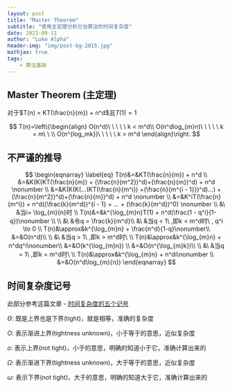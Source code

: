 ```yaml
---
layout: post
title: "Master Theorem"
subtitle: "使用主定理分析分治算法的时间复杂度"
date: 2022-09-11
author: "Luke Alpha"
header-img: "img/post-bg-2015.jpg"
mathjax: true
tags: 
    - 算法基础
---
```


## Master Theorem (主定理)

对于$T(n) = KT(\frac{n}{m}) + n^d$且$T(1)=1$

$$
T(n)=\left\{\begin{align}
  O(n^d)\ \ \ \ \ k < m^d\\
  O(n^dlog_{m}n)\ \ \ \ \ k = m\ \ \\
  O(n^{log_mk})\ \ \ \ \ k > m^d
\end{align}\right.
$$

## 不严谨的推导

$$
\begin{eqnarray}    \label{eq}
T(n)&=&KT(\frac{n}{m}) + n^d    \\
&=&K(K(KT(\frac{n}{m}) + (\frac{n}{m^2})^d)+(\frac{n}{m})^d) + n^d \nonumber    \\
&=&K(K(K(...(KT(\frac{n}{m^i}) +(\frac{n}{m^{i - 1}})^d)...) + (\frac{n}{m^2})^d)+(\frac{n}{m})^d) + n^d \nonumber    \\
&=&K^iT(\frac{n}{m^i}) + n^d((\frac{k}{m^d})^{i - 1} + ... + (\frac{k}{m^d})^0) \nonumber    \\
&\ &当i= \log_{m}{n}时    \\
T(n)&=&k^{\log_{m}n}T(1) + n^d(\frac{1 - q^i}{1-q})\nonumber    \\
\\
&\ &令q = \frac{k}{m^d}\\
&\ &当q < 1\ ,即k < m^d时\ , q^i \to 0    \\
T(n)&\approx&k^{\log_{m}n} + \frac{n^d}{1-q}\nonumber\\
&=&O(n^d)\\
\\
&\ &当q > 1\ ,即k > m^d时\    \\
T(n)&\approx&k^{\log_{m}n} + n^dq^i\nonumber\\
&=&O(k^{\log_{m}n}) \\
&=&O(n^{\log_{m}k})\\
\\
&\ &当q = 1\ ,即k = m^d时\    \\
T(n)&\approx&k^{\log_{m}n} + n^di\nonumber    \\
&=&O(n^d\log_{m}{n})
\end{eqnarray}
$$

## 时间复杂度记号

此部分参考这篇文章 - [时间复杂度的五个记号](https://blog.csdn.net/qq_41976613/article/details/105026946)

$\Theta$: 既是上界也是下界(tight)，就是相等，准确的复杂度

$O$: 表示渐进上界(tightness unknown)，小于等于的意思，近似复杂度

$o$: 表示上界(not tight)，小于的意思，明确的知道小于它，准确计算出来的

$\Omega$: 表示渐进下界(tightness unknown)，大于等于的意思，近似复杂度

$\omega$: 表示下界(not tight)，大于的意思，明确的知道大于它，准确计算出来的


